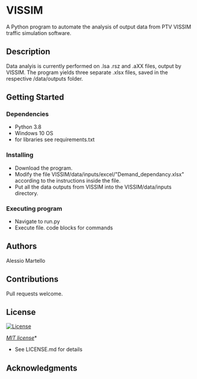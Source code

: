 # VISSIM

A Python program to automate the analysis of output data from PTV VISSIM traffic simulation software.

## Description

Data analyis is currently performed on .lsa .rsz and .aXX files, output by VISSIM. The program yields three separate .xlsx files, saved in the respective /data/outputs folder. 

## Getting Started

### Dependencies

* Python 3.8
* Windows 10 OS
* for libraries see requirements.txt

### Installing

* Download the program.
* Modify the file VISSIM/data/inputs/excel/"Demand_dependancy.xlsx" according to the instructions inside the file.
* Put all the data outputs from VISSIM into the  VISSIM/data/inputs directory.

### Executing program

* Navigate to run.py
* Execute file.
code blocks for commands

## Authors

Alessio Martello

## Contributions

Pull requests welcome.

## License

[![License](http://img.shields.io/:license-mit-blue.svg?style=flat-square)](http://badges.mit-license.org)

*[MIT license](http://opensource.org/licenses/mit-license.php)**
* See LICENSE.md for details

## Acknowledgments